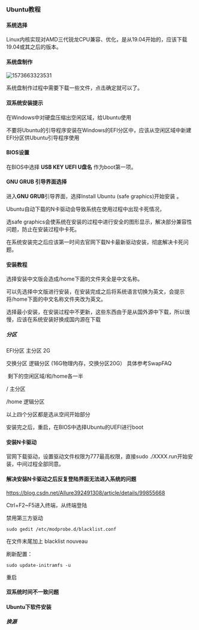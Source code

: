 ### Ubuntu教程

#### 系统选择

Linux内核实现对AMD三代锐龙CPU兼容、优化，是从19.04开始的，应该下载19.04或其之后的版本。

#### 系统盘制作

![1573663323531](1573663323531.png)

系统盘制作过程中需要下载一些文件，点击确定就可以了。

#### 双系统安装提示

在Windows中对硬盘压缩出空闲区域，给Ubuntu使用

不要将Ubuntu的引导程序安装在Windows的EFI分区中，应该从空闲区域中新建EFI分区供Ubuntu引导程序使用

#### BIOS设置

在BIOS中选择    **USB KEY UEFI U盘名**    作为boot第一项。

#### GNU GRUB 引导界面选择

进入**GNU GRUB**引导界面，选择Install Ubuntu (safe graphics)开始安装   。

Ubuntu自动下载的N卡驱动会导致系统在使用过程中出现卡死情况，

选safe graphics会使系统在安装的过程中进行安全的图形显示，解决部分兼容性问题，防止在安装过程中卡死。

在系统安装完之后应该第一时间去官网下载N卡最新驱动安装，彻底解决卡死问题。

#### 安装教程

选择安装中文版会造成/home下面的文件夹全是中文名称。

可以先选择中文版进行安装，在安装完成之后将系统语言切换为英文，会提示将/home下面的中文名称文件夹改为英文。

选择最小安装，在安装过程中不更新，这些东西由于是从国外源中下载，所以很慢，应该在系统安装好换成国内源在下载

##### 分区

EFI分区          主分区        2G 

交换分区        逻辑分区    (16G物理内存，交换分区20G）    具体参考SwapFAQ

​                       剩下的空闲区域/和/home各一半

/                      主分区

/home           逻辑分区

以上四个分区都是选从空间开始部分



安装完之后，重启，在BIOS中选择Ubuntu的UEFI进行boot

#### 安装N卡驱动

官网下载驱动，设置驱动文件权限为777最高权限，直接sudo ./XXXX.run开始安装，中间过程全部同意。

#### 解决安装N卡驱动之后反复登陆界面无法进入系统的问题

https://blog.csdn.net/Allure392491308/article/details/99855668

Ctrl+F2~F5进入终端，从终端登陆

禁用第三方驱动  

`sudo gedit /etc/modprobe.d/blacklist.conf`

在文件末尾加上 blacklist nouveau

刷新配置：

`sudo update-initramfs -u`

重启

#### 双系统时间不一致问题



#### Ubuntu下软件安装

##### 换源